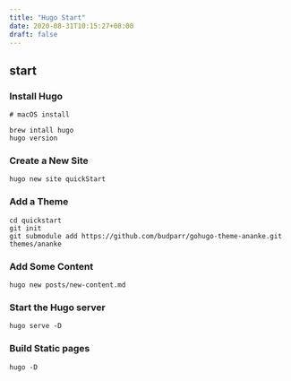 ```yaml
---
title: "Hugo Start"
date: 2020-08-31T10:15:27+08:00
draft: false
---
```


## start

### Install Hugo

```shell
# macOS install 

brew intall hugo
hugo version
```

### Create a New Site

```shell
hugo new site quickStart
```

### Add a Theme
```shell
cd quickstart
git init
git submodule add https://github.com/budparr/gohugo-theme-ananke.git themes/ananke
``` 

### Add Some Content
```shell
hugo new posts/new-content.md
```

### Start the Hugo server
```shell
hugo serve -D

```

### Build Static pages
```shell
hugo -D
```